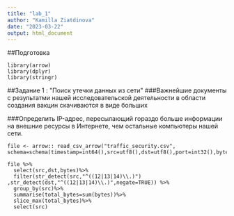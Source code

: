 ```yaml
---
title: "lab_1"
author: "Kamilla Ziatdinova"
date: "2023-03-22"
output: html_document
---
```


##Подготовка 
```{r}
library(arrow)
library(dplyr)
library(stringr)
```


##Задание 1 : "Поиск утечки данных из сети"
###Важнейшие документы с результатми нашей исследовательской деятельности в области создания вакцин скачиваются в виде больших

###Определить IP-адрес, пересылающий гораздо больше информации на внешние ресурсы в Интернете, чем остальные компьютеры нашей сети.
```{r}
file <- arrow:: read_csv_arrow("traffic_security.csv", schema=schema(timestamp=int64(),src=utf8(),dst=utf8(),port=int32(),bytes=int32()))
```

```{r}
file %>%
  select(src,dst,bytes)%>%
  filter(str_detect(src,"^((12|13|14)\\.)") ,str_detect(dst,"^((12|13|14)\\.)",negate=TRUE)) %>%
  group_by(src)%>% 
  summarise(total_bytes=sum(bytes))%>%
  slice_max(total_bytes)%>%
  select(src)  
```

